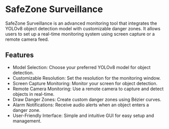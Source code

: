 # SafeZone Surveillance

SafeZone Surveillance is an advanced monitoring tool that integrates the YOLOv8 object detection model with customizable danger zones. It allows users to set up a real-time monitoring system using screen capture or a remote camera feed.

## Features

- Model Selection: Choose your preferred YOLOv8 model for object detection.
- Customizable Resolution: Set the resolution for the monitoring window.
- Screen Capture Monitoring: Monitor your screen for object detection.
- Remote Camera Monitoring: Use a remote camera to capture and detect objects in real-time.
- Draw Danger Zones: Create custom danger zones using Bézier curves.
- Alarm Notifications: Receive audio alerts when an object enters a danger zone.
- User-Friendly Interface: Simple and intuitive GUI for easy setup and management.



